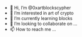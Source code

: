 - 👋 Hi, I’m @0xartblockscypher
- 👀 I’m interested in art of crypto
- 🌱 I’m currently learning blocks
- 💞️ I’m looking to collaborate on ...
- 📫 How to reach me ...

<!---
0xartblockscypher/0xartblockscypher is a ✨ special ✨ repository because its `README.md` (this file) appears on your GitHub profile.
You can click the Preview link to take a look at your changes.
--->
